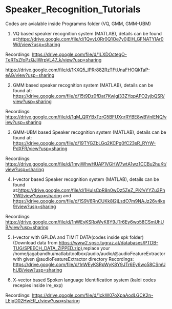 # Speaker_Recognition_Tutorials

Codes are avialable inside Programms folder (VQ, GMM, GMM-UBM)

1) VQ based speaker recognition system (MATLAB), details can be found at:https://drive.google.com/file/d/1QvvL0Rr0Q1Oe7y0jElH_GFNATYIAr0Wd/view?usp=sharing

Recordings: https://drive.google.com/file/d/1LXDOctegO-TeRTsZfoPzQJlWrpVL47_k/view?usp=sharing

https://drive.google.com/file/d/1KXQ5_IPRr882RzTFtUnaFHOQkTaP-eAG/view?usp=sharing


2) GMM based speaker recognition system (MATLAB), details can be found at: https://drive.google.com/file/d/15t9Dz0fDat7Kwlgi33ZYppAFO2yjbQSR/view?usp=sharing

Recordings: https://drive.google.com/file/d/1qM_QRYBxTzrG5BFUXqrRYBE8wBVnlENQ/view?usp=sharing


3) GMM-UBM based Speaker recognition system (MATLAB), details can be found at: https://drive.google.com/file/d/19TYGZbLGq2KCPg0fC23sR_RYrW-PdXFR/view?usp=sharing

Recordings: https://drive.google.com/file/d/1myiWhwHUAP1VGHW7wtA1wz1CCBu2huKt/view?usp=sharing


4) I-vector based Speaker recognition system (MATLAB), details can be found at:https://drive.google.com/file/d/1HuIsCpR8n0wDz5ZeZ_PKfvYYZu3PhYWI/view?usp=sharing and https://drive.google.com/file/d/1S9V6RnCUKk8I2jLsdO7m9NAJz26v4ks9/view?usp=sharing

Recordings: https://drive.google.com/file/d/1nWEyKSRpWyK8Y9JTr6Ey6wo58CSmUhUB/view?usp=sharing


5) I-vector with GPLDA and TIMIT DATA(codes inside spk folder) (Download data from https://www2.spsc.tugraz.at/databases/PTDB-TUG/SPEECH_DATA_ZIPPED.zip),replace your /home/jagabandhu/matlab/toolbox/audio/audio/@audioFeatureExtractor with given @audioFeatureExtractor directory
Recordings: https://drive.google.com/file/d/1nWEyKSRpWyK8Y9JTr6Ey6wo58CSmUhUB/view?usp=sharing

6) X-vector based Spoken language Identification system (kaldi codes recepies inside lre_exp)

Recordings: https://drive.google.com/file/d/1ckW07oXpaAodLGCK2n-LEjqD02HwER_r/view?usp=sharing



